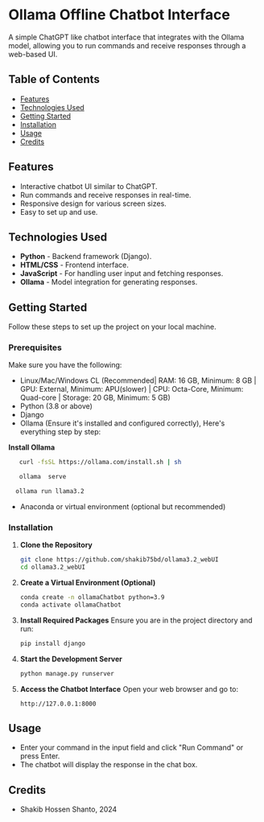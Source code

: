 # Ollama Offline Chatbot Interface

A simple ChatGPT like chatbot interface that integrates with the Ollama model, allowing you to run commands and receive responses through a web-based UI.

## Table of Contents
- [Features](#features)
- [Technologies Used](#technologies-used)
- [Getting Started](#getting-started)
- [Installation](#installation)
- [Usage](#usage)
- [Credits](#credits)

## Features
- Interactive chatbot UI similar to ChatGPT.
- Run commands and receive responses in real-time.
- Responsive design for various screen sizes.
- Easy to set up and use.

## Technologies Used
- **Python** - Backend framework (Django).
- **HTML/CSS** - Frontend interface.
- **JavaScript** - For handling user input and fetching responses.
- **Ollama** - Model integration for generating responses.

## Getting Started

Follow these steps to set up the project on your local machine.

### Prerequisites
Make sure you have the following:
- Linux/Mac/Windows CL (Recommended| RAM: 16 GB, Minimum: 8 GB | GPU: External, Minimum: APU(slower) | CPU: Octa-Core, Minimum: Quad-core | Storage: 20 GB, Minimum: 5 GB)
- Python (3.8 or above)
- Django
- Ollama (Ensure it's installed and configured correctly), Here's everything step by step:
 
**Install Ollama**
```bash
   curl -fsSL https://ollama.com/install.sh | sh
   ```
```bash
   ollama  serve
   ```
 ```bash
   ollama run llama3.2
   ```
- Anaconda or virtual environment (optional but recommended)

### Installation

1. **Clone the Repository**
   ```bash
   git clone https://github.com/shakib75bd/ollama3.2_webUI
   cd ollama3.2_webUI
   ```

2. **Create a Virtual Environment (Optional)**
   ```bash
   conda create -n ollamaChatbot python=3.9
   conda activate ollamaChatbot
   ```

3. **Install Required Packages**
   Ensure you are in the project directory and run:
   ```bash
   pip install django
   ```

4. **Start the Development Server**
    ```bash
    python manage.py runserver
    ```

5. **Access the Chatbot Interface**
    Open your web browser and go to:
    ```
    http://127.0.0.1:8000
    ```

## Usage
- Enter your command in the input field and click "Run Command" or press Enter.
- The chatbot will display the response in the chat box.

## Credits
- Shakib Hossen Shanto, 2024

